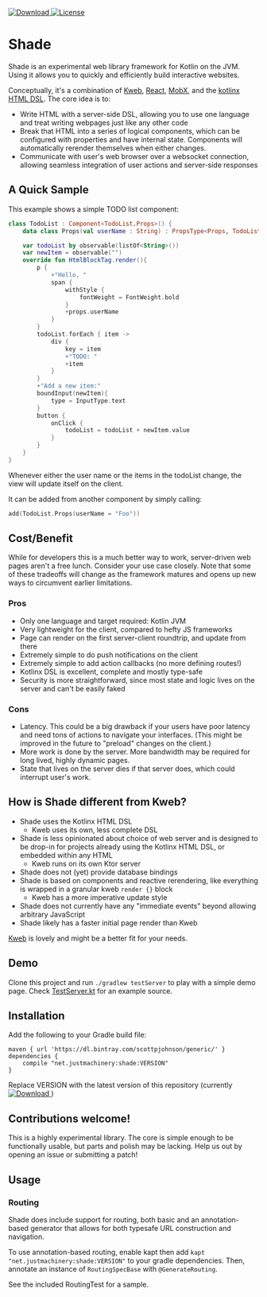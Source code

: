 [ ![Download](https://api.bintray.com/packages/scottpjohnson/generic/shade/images/download.svg) ](https://bintray.com/scottpjohnson/generic/shade/_latestVersion)
[![License](https://img.shields.io/badge/License-Apache%202.0-blue.svg)](https://opensource.org/licenses/Apache-2.0)

# Shade

Shade is an experimental web library framework for Kotlin on the JVM. Using it allows you to quickly and efficiently
build interactive websites.

Conceptually, it's a combination of [Kweb](http://docs.kweb.io/en/latest/index.html), [React](https://reactjs.org/), [MobX](https://mobx.js.org/README.html), and the [kotlinx HTML DSL](https://github.com/Kotlin/kotlinx.html). The core idea is to:
- Write HTML with a server-side DSL, allowing you to use one language and treat writing webpages just like any other code
- Break that HTML into a series of logical components, which can be configured with properties and have internal state. Components will automatically rerender themselves when either changes.
- Communicate with user's web browser over a websocket connection, allowing seamless integration of
user actions and server-side responses

## A Quick Sample
This example shows a simple TODO list component:
```kotlin
class TodoList : Component<TodoList.Props>() {
    data class Props(val userName : String) : PropsType<Props, TodoList>()

    var todoList by observable(listOf<String>())
    var newItem = observable("")
    override fun HtmlBlockTag.render(){
        p {
            +"Hello, "
            span {
                withStyle {
                    fontWeight = FontWeight.bold
                }
                +props.userName
            }
        }
        todoList.forEach { item ->
            div {
                key = item
                +"TODO: "
                +item
            }
        }
        +"Add a new item:"
        boundInput(newItem){
            type = InputType.text
        }
        button {
            onClick {
                todoList = todoList + newItem.value
            }
        }
    }
}
```
Whenever either the user name or the items in the todoList change, the view will update itself on the client.

It can be added from another component by simply calling:
```kotlin
add(TodoList.Props(userName = "Foo"))
```

## Cost/Benefit
While for developers this is a much better way to work, server-driven web pages aren't a free lunch. Consider your use case closely. Note that some of these tradeoffs will change as the framework
matures and opens up new ways to circumvent earlier limitations.

### Pros
- Only one language and target required: Kotlin JVM
- Very lightweight for the client, compared to hefty JS frameworks
- Page can render on the first server-client roundtrip, and update from there
- Extremely simple to do push notifications on the client
- Extremely simple to add action callbacks (no more defining routes!)
- Kotlinx DSL is excellent, complete and mostly type-safe
- Security is more straightforward, since most state and logic lives on the server and can't be easily faked

### Cons
- Latency. This could be a big drawback if your users have poor latency and need tons of actions to navigate your interfaces. (This might be improved in the future to "preload" changes on the client.)
- More work is done by the server. More bandwidth may be required for long lived, highly dynamic pages.
- State that lives on the server dies if that server does, which could interrupt user's work.

## How is Shade different from Kweb?
- Shade uses the Kotlinx HTML DSL
    - Kweb uses its own, less complete DSL
- Shade is less opinionated about choice of web server and is designed to be
drop-in for projects already using the Kotlinx HTML DSL, or embedded within any HTML
    - Kweb runs on its own Ktor server
- Shade does not (yet) provide database bindings
- Shade is based on components and reactive rerendering, like everything is wrapped in a granular kweb `render {}` block
    - Kweb has a more imperative update style
- Shade does not currently have any "immediate events" beyond allowing arbitrary JavaScript
- Shade likely has a faster initial page render than Kweb

[Kweb](http://docs.kweb.io/en/latest/index.html) is lovely and might be a better fit for your needs.

## Demo
Clone this project and run `./gradlew testServer` to play with a simple demo page. Check [TestServer.kt](https://github.com/ScottPeterJohnson/shade/blob/master/src/test/kotlin/net/justmachinery/shade/TestServer.kt) for an example source.

## Installation
Add the following to your Gradle build file:
```
maven { url 'https://dl.bintray.com/scottpjohnson/generic/' }
dependencies {
    compile "net.justmachinery:shade:VERSION"
}
```

Replace VERSION with the latest version of this repository (currently [ ![Download](https://api.bintray.com/packages/scottpjohnson/generic/shade/images/download.svg) ](https://bintray.com/scottpjohnson/generic/shade/_latestVersion))

## Contributions welcome!
This is a highly experimental library. The core is simple enough to be functionally usable, but parts and polish may be lacking. Help us out by opening an issue or submitting a patch!

## Usage
### Routing
Shade does include support for routing, both basic and an annotation-based generator that
allows for both typesafe URL construction and navigation.

To use annotation-based routing, enable kapt then add `kapt "net.justmachinery:shade:VERSION"` to your gradle dependencies. Then, annotate an instance of `RoutingSpecBase` with `@GenerateRouting`.

See the included RoutingTest for a sample.
